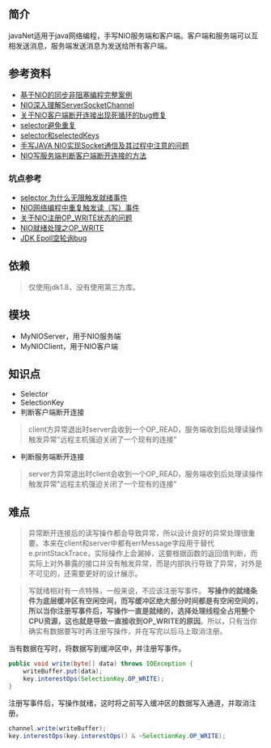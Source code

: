## 简介
javaNet适用于java网络编程，手写NIO服务端和客户端。客户端和服务端可以互相发送消息，服务端发送消息为发送给所有客户端。

## 参考资料
* [基于NIO的同步非阻塞编程完整案例](https://www.cnblogs.com/houzheng/p/9460450.html)
* [NIO深入理解ServerSocketChannel](https://blog.csdn.net/yhl_jxy/article/details/79335692)
* [关于NIO客户端断开连接出现死循环的bug修复](https://blog.csdn.net/sinat_32435535/article/details/49513703)
* [selector避免重复](https://stackoverflow.com/questions/9939989/java-nio-selector-select-returns-0-although-channels-are-ready)
* [selector和selectedKeys](https://www.cnblogs.com/drizzlewithwind/p/6676172.html)
* [手写JAVA NIO实现Socket通信及其过程中注意的问题](https://blog.csdn.net/ccityzh/article/details/76141562)
* [NIO写服务端判断客户端断开连接的方法](https://blog.csdn.net/cao478208248/article/details/41648513)

### 坑点参考
* [selector 为什么无限触发就绪事件](https://www.jianshu.com/p/6bdee8cfee90)
* [NIO网络编程中重复触发读（写）事件](https://www.cnblogs.com/xdouby/p/8942083.html)
* [关于NIO注册OP_WRITE状态的问题](https://bbs.csdn.net/topics/391817333)
* [NIO就绪处理之OP_WRITE](https://blog.csdn.net/robinjwong/article/details/41912365)
* [JDK Epoll空轮询bug](https://www.jianshu.com/p/3ec120ca46b2)

## 依赖
> 仅使用jdk1.8，没有使用第三方库。

## 模块
* MyNIOServer，用于NIO服务端
* MyNIOClient，用于NIO客户端

## 知识点
* Selector
* SelectionKey
* 判断客户端断开连接
> client方异常退出时server会收到一个OP_READ，服务端收到后处理读操作触发异常"远程主机强迫关闭了一个现有的连接"
* 判断服务端断开连接
> server方异常退出时client会收到一个OP_READ，服务端收到后处理读操作触发异常"远程主机强迫关闭了一个现有的连接"


## 难点
> 异常断开连接后的读写操作都会导致异常，所以设计良好的异常处理很重要。本来在client和server中都有errMessage字段用于替代e.printStackTrace，实际操作上会漏掉，这要根据函数的返回值判断，而实际上对外暴露的接口并没有触发异常，而是内部执行导致了异常，对外是不可见的，还需要更好的设计展示。

> 写就绪相对有一点特殊，一般来说，不应该注册写事件。 **写操作的就绪条件为底层缓冲区有空闲空间，而写缓冲区绝大部分时间都是有空闲空间的，所以当你注册写事件后，写操作一直是就绪的，选择处理线程全占用整个CPU资源，这也就是导致一直接收到OP_WRITE的原因**。所以，只有当你确实有数据要写时再注册写操作，并在写完以后马上取消注册。

当有数据在写时，将数据写到缓冲区中，并注册写事件。

```java
public void write(byte[] data) throws IOException {  
    writeBuffer.put(data);  
    key.interestOps(SelectionKey.OP_WRITE);
} 
```

注册写事件后，写操作就绪，这时将之前写入缓冲区的数据写入通道，并取消注册。
```java
channel.write(writeBuffer);  
key.interestOps(key.interestOps() & ~SelectionKey.OP_WRITE);  
```